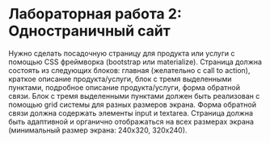 # Лабораторная работа 2: Одностраничный сайт

Нужно сделать посадочную страницу для продукта или услуги с помощью CSS фреймворка (bootstrap или materialize). Страница должна состоять из следующих блоков: главная (желательно с call to action), краткое описание продукта/услуги, блок с тремя выделенными пунктами, подробное описание продукта/услуги, форма обратной связи. Блок с тремя выделенными пунктами должен быть реализован с помощью grid системы для разных размеров экрана. Форма обратной связи должна содержать элементы input и textarea. Страница должна быть адаптивной и органично отображаться на всех размерах экрана (минимальный размер экрана: 240х320, 320х240).
